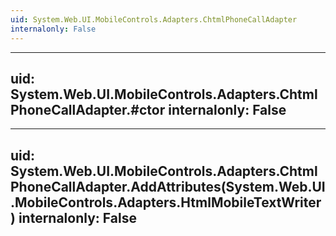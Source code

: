 ```yaml
---
uid: System.Web.UI.MobileControls.Adapters.ChtmlPhoneCallAdapter
internalonly: False
---
```


---
uid: System.Web.UI.MobileControls.Adapters.ChtmlPhoneCallAdapter.#ctor
internalonly: False
---

---
uid: System.Web.UI.MobileControls.Adapters.ChtmlPhoneCallAdapter.AddAttributes(System.Web.UI.MobileControls.Adapters.HtmlMobileTextWriter)
internalonly: False
---
